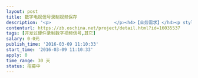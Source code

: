 ```yaml
---                
layout: post       
title: 数字电视信号录制视频保存           
description: '<p>                        </p><h4>【业务需求】</h4><p style="margin-left: 18pt;">1.<span style="font-size: 7pt;">&nbsp;&nbsp;&nbsp;&nbsp;&nbsp;&nbsp;</span>对数字电视信号的录制，保存3-6个月的电视信号。</p><p style="margin-left: 18pt;">2.<span style="font-size: 7pt;">&nbsp;&nbsp;&nbsp;&nbsp;&nbsp;&nbsp;</span>对录制的视频添加不可修改标识。</p><p style="margin-left: 18pt;">3.<span style="font-size: 7pt;">&nbsp;&nbsp;&nbsp;&nbsp;&nbsp;&nbsp;</span>提供所需要所有的硬件型号和实现的功能。</p><p style="margin-left: 18pt;">4. &nbsp; &nbsp; 在录制期间可以播放电视信号，同时录制多个频道信号。</p><p style="margin-left: 18pt;">5. &nbsp; &nbsp; 可以查看历史录制的视频，能对录制视频信号进行截取，截取节点能精确到帧。</p><p style="margin-left: 18pt;">6. &nbsp; &nbsp; 所有视频操作方式以web形式操作。</p><p style="margin-left: 18pt;">7. &nbsp; &nbsp; 视频录制存储到本地服务器，视频操作放内部服务器，向外放定时发送内网IP地址。</p><p style="margin-left: 18pt;">8. &nbsp; &nbsp; 操作系统&nbsp;不需要登录 只需要 外网服务器鉴权即可。</p><p style="margin-left: 18pt;">9. &nbsp; &nbsp; 原型展示地址：<a href="http://123.56.71.151/rs/" rel="nofollow">http://123.56.71.151/rs/</a></p><p style="margin-left: 18pt;">10. &nbsp; 具体需求请私信联系发包方。</p><h4>【人员要求】</h4><h4>&nbsp; &nbsp; &nbsp;<span style="color: rgb(51, 51, 51); font-size: 0.875rem;">1.</span><span style="color: rgb(51, 51, 51); font-size: 7pt;">&nbsp;&nbsp;&nbsp;&nbsp;&nbsp;&nbsp;</span><span style="color: rgb(51, 51, 51); font-size: 0.875rem;">开发过类似的功能，需要展示下做过的产品。</span></h4><p style="margin-left: 18pt;">2.<span style="font-size: 7pt;">&nbsp;&nbsp;&nbsp;&nbsp;&nbsp;&nbsp;</span>最好使用java开发。</p><p style="margin-left: 18pt;">3.<span style="font-size: 7pt;">&nbsp;&nbsp;&nbsp;&nbsp;&nbsp;&nbsp;</span>直接专业技术人员沟通。</p><h4>【交付要求】</h4><p>1.<span style="font-size: 7pt;">&nbsp;</span>提供录制软件并且测试通过后分阶段交付。</p><p>2.平台托管交易。</p><p>3.交付所有源码。</p><p>                    </p>'     
contenturl: https://zb.oschina.net/project/detail.html?id=16035537      
tags: [开发过硬件录制数字视频信号,其它]            
salary: 0-0元          
publish_time: '2016-03-09 11:10:33'         
start_time: '2016-03-09 11:10:33'           
apply: 0                   
time_range: 30 天              
status: 招募中                  
---                 
```

